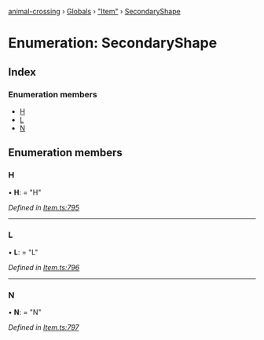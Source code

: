 [animal-crossing](../README.md) › [Globals](../globals.md) › ["Item"](../modules/_item_.md) › [SecondaryShape](_item_.secondaryshape.md)

# Enumeration: SecondaryShape

## Index

### Enumeration members

* [H](_item_.secondaryshape.md#h)
* [L](_item_.secondaryshape.md#l)
* [N](_item_.secondaryshape.md#n)

## Enumeration members

###  H

• **H**: = "H"

*Defined in [Item.ts:795](https://github.com/Norviah/animal-crossing/blob/ac736df/module/types/Item.ts#L795)*

___

###  L

• **L**: = "L"

*Defined in [Item.ts:796](https://github.com/Norviah/animal-crossing/blob/ac736df/module/types/Item.ts#L796)*

___

###  N

• **N**: = "N"

*Defined in [Item.ts:797](https://github.com/Norviah/animal-crossing/blob/ac736df/module/types/Item.ts#L797)*
